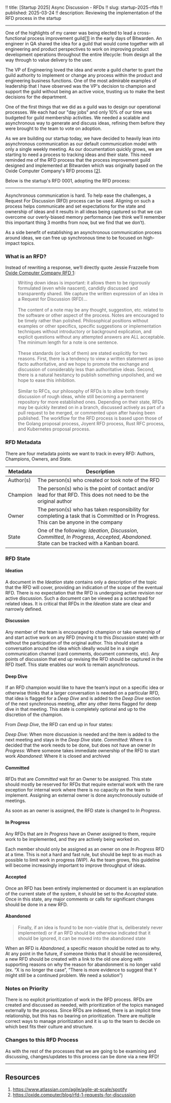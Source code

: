 !! title: [Startup 2025] Async Discussion - RFDs
!! slug: startup-2025-rfds
!! published: 2025-03-24
!! description: Reviewing the implementation of the RFD process in the startup

---

One of the highlights of my career was being elected to lead a cross-functional process improvement
guild[[1](https://www.atlassian.com/agile/agile-at-scale/spotify)] in the early days of Bitwarden.
An engineer in QA shared the idea for a guild that would come together with all engineering and
product perspectives to work on improving product development operations throughout the entire
lifecycle: from design all the way through to value delivery to the user.

The VP of Engineering loved the idea and wrote a guild charter to grant the guild authority to
implement or change any process within the product and engineering business functions. One of the
most admirable examples of leadership that I have observed was the VP's decision to champion and
support the guild without being an active voice, trusting us to make the best decisions for the
department.

One of the first things that we did as a guild was to design our operational processes. We each had
our "day jobs" and only 10% of our time was budgeted for guild membership activities. We needed a
scalable and asynchronous way to generate and discuss ideas, refining them before they were brought
to the team to vote on adoption.

As we are building our startup today, we have decided to heavily lean into asynchronous
communication as our default communication model with only a single weekly meeting. As our
documentation quickly grows, we are starting to need a process to tracking ideas and their state.
This need reminded me of the RFD process that the process improvement guild designed and implemented
at Bitwarden which was originally based on the Oxide Computer Company's RFD process 
[[2](https://oxide.computer/blog/rfd-1-requests-for-discussion)].

Below is the startup's RFD 0001, adopting the RFD process:

---

Asynchronous communication is hard. To help ease the challenges, a Request For Discussion (RFD)
process can be used. Aligning on such a process helps communicate and set expectations for the state
and ownership of ideas and it results in all ideas being captured so that we can overcome our
overly-biased memory performance (we think we’ll remember this important thing 3 months from now,
but we find that we don’t).

As a side benefit of establishing an asynchronous communication process around ideas, we can free up
synchronous time to be focused on high-impact topics.


### What is an RFD?

Instead of rewriting a response, we’ll directly quote Jessie Frazzelle from [Oxide
Computer Company RFD 1](https://oxide.computer/blog/rfd-1-requests-for-discussion):

> Writing down ideas is important: it allows them to be rigorously formulated (even while nascent),
> candidly discussed and transparently shared. We capture the written expression of an idea in a
> Request for Discussion (RFD)...
> </br>
> </br>
> The content of a note may be any thought, suggestion, etc. related to the software or other aspect
> of the process. Notes are encouraged to be timely rather than polished. Philosophical positions
> without examples or other specifics, specific suggestions or implementation techniques without
> introductory or background explication, and explicit questions without any attempted answers are
> ALL acceptable. The minimum length for a note is one sentence.
> </br>
> </br>
> These standards (or lack of them) are stated explicitly for two reasons. First, there is a
> tendency to view a written statement as ipso facto authoritative, and we hope to promote the
> exchange and discussion of considerably less than authoritative ideas. Second, there is a natural
> hesitancy to publish something unpolished, and we hope to ease this inhibition.
> </br>
> </br>
> Similar to RFCs, our philosophy of RFDs is to allow both timely discussion of rough ideas, while
> still becoming a permanent repository for more established ones. Depending on their state, RFDs
> may be quickly iterated on in a branch, discussed actively as part of a pull request to be merged,
> or commented upon after having been published. The workflow for the RFD process is based upon
> those of the Golang proposal process, Joyent RFD process, Rust RFC process, and Kubernetes
> proposal process.


### RFD Metadata

There are four metadata points we want to track in every RFD: Authors, Champions, Owners, and State.

| Metadata | Description |
| -------- | ----------- | 
| Author(s) | The person(s) who created or took note of the RFD |
| Champion | The person(s) who is the point of contact and/or lead for that RFD. This does not need to be the original author | 
| Owner | The person(s) who has taken responsibility for completing a task that is Committed or In Progress. This can be anyone in the company |
| State | One of the following: _Ideation_, _Discussion_, _Committed_, _In Progress_, _Accepted_, _Abandoned_. State can be tracked with a Kanban board. |


### RFD State
#### Ideation

A document in the _Ideation_ state contains only a description of the topic that the RFD will cover,
providing an indication of the scope of the eventual RFD. There is no expectation that the RFD is
undergoing active revision nor active discussion. Such a document can be viewed as a scratchpad for
related ideas. It is critical that RFDs in the _Ideation_ state are clear and narrowly defined.

#### Discussion

Any member of the team is encouraged to champion or take ownership of and start active work on any
RFD (moving it to this _Discussion_ state) with or without the participation of the original author.
This should start a conversation around the idea which ideally would be in a single communication
channel (card comments, document comments, etc). Any points of discussion that end up revising the
RFD should be captured in the RFD itself. This state enables our work to remain asynchronous.

#### Deep Dive

If an RFD champion would like to have the team’s input on a specific idea or otherwise thinks that a
larger conversation is needed on a particular RFD, that idea is flagged for a _Deep Dive_ and is
added to the _Deep Dive_ section of the next synchronous meeting, after any other items flagged for
deep dive in that meeting. This state is completely optional and up to the discretion of the
champion.

From _Deep Dive_, the RFD can end up in four states:

_Deep Dive_: When more discussion is needed and the item is added to the next meeting and stays in the _Deep Dive_ state.
_Committed_: Where it is decided that the work needs to be done, but does not have an owner
_In Progress_: Where someone takes immediate ownership of the RFD to start work
_Abandoned_: Where it is closed and archived

#### Committed

RFDs that are _Committed_ wait for an Owner to be assigned. This state should mostly be reserved for
RFDs that require external work with the rare exception for internal work where there is no capacity
on the team to implement. Assigning an external owner is done asynchronously outside of meetings. 

As soon as an owner is assigned, the RFD state is changed to _In Progress_. 

#### In Progress

Any RFDs that are _In Progress_ have an Owner assigned to them, require work to be implemented, and
they are actively being worked on. 

Each member should only be assigned as an owner on one _In Progress_ RFD at a time. This is not a
hard and fast rule, but should be kept to as much as possible to limit work in progress (WIP). As
the team grows, this guideline will become increasingly important to improve throughput of ideas.

#### Accepted

Once an RFD has been entirely implemented or document is an explanation of the current state of the
system, it should be set to the _Accepted_ state. Once in this state, any major comments or calls
for significant changes should be done in a new RFD.

#### Abandoned

> Finally, if an idea is found to be non-viable (that is, deliberately never implemented) or if an
> RFD should be otherwise indicated that it should be ignored, it can be moved into the abandoned
> state

When an RFD is _Abandoned_, a specific reason should be noted as to why. At any point in the future,
if someone thinks that it should be reconsidered, a new RFD should be created with a link to the old
one along with supporting reasons on why the reason for abandonment is no longer valid (ex. “X is no
longer the case”, “There is more evidence to suggest that Y might still be a continued problem. We
need a solution”)

### Notes on Priority

There is no explicit prioritization of work in the RFD process. RFDs are created and discussed as
needed, with prioritization of the topics managed externally to the process. Since RFDs are indexed,
there is an implicit time relationship, but this has no bearing on prioritization. There are
multiple correct ways to manage prioritization and it is up to the team to decide on which best fits
their culture and structure.

### Changes to this RFD Process

As with the rest of the processes that we are going to be examining and discussing, changes/updates
to this process can be done via a new RFD!

---

## Resources

1. https://www.atlassian.com/agile/agile-at-scale/spotify
2. https://oxide.computer/blog/rfd-1-requests-for-discussion
